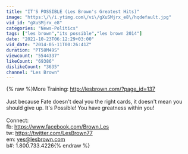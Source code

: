 ```yaml
---
title: "IT'S POSSIBLE (Les Brown's Greatest Hits)"
image: "https:\/\/i.ytimg.com\/vi\/gXuSMjrx_e8\/hqdefault.jpg"
vid_id: "gXuSMjrx_e8"
categories: "News-Politics"
tags: ["les brown","its possible","les brown 2014"]
date: "2021-10-23T06:12:29+03:00"
vid_date: "2014-05-11T00:26:41Z"
duration: "PT58M49S"
viewcount: "5544337"
likeCount: "69386"
dislikeCount: "3635"
channel: "Les Brown"
---
```

{% raw %}More Training: <a rel="nofollow" target="blank" href="http://lesbrown.com/?page_id=137">http://lesbrown.com/?page_id=137</a><br /><br />Just because Fate doesn't deal you the right cards, it doesn't mean you should give up. It's Possible! You have greatness within you!<br /><br />Connect:<br />fb: <a rel="nofollow" target="blank" href="https://www.facebook.com/Brown.Les">https://www.facebook.com/Brown.Les</a><br />tw: <a rel="nofollow" target="blank" href="https://twitter.com/LesBrown77">https://twitter.com/LesBrown77</a><br />em: yes@lesbrown.com<br />b#: 1.800.733.4226{% endraw %}

